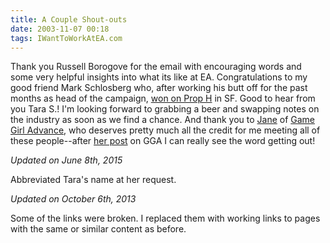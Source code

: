 ```yaml
---
title: A Couple Shout-outs
date: 2003-11-07 00:18
tags: IWantToWorkAtEA.com
---
```

Thank you Russell Borogove for the email with encouraging words and some very helpful insights into what its like at EA. Congratulations to my good friend Mark Schlosberg who, after working his butt off for the past months as head of the campaign, [won on Prop H][1] in SF. Good to hear from you Tara S.! I'm looking forward to grabbing a beer and swapping notes on the industry as soon as we find a chance. And thank you to [Jane][2] of [Game Girl Advance][3], who deserves pretty much all the credit for me meeting all of these people--after [her post][4] on GGA I can really see the word getting out!

*Updated on June 8th, 2015*

Abbreviated Tara's name at her request.

*Updated on October 6th, 2013*

Some of the links were broken. I replaced them with working links to pages with the same or similar content as before.

 [1]: http://www.smartvoter.org/2003/11/04/ca/sf/meas/H/
 [2]: http://profile.typepad.com/gamegirladvance
 [3]: http://www.gamegirladvance.com/
 [4]: http://www.gamegirladvance.com/2003/11/direct-marketing.html
